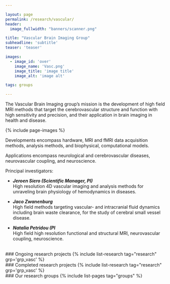 ```yaml
---

layout: page
permalink: /research/vascular/
header:
  image_fullwidth: "banners/scanner.png"

title: "Vascular Brain Imaging Group"
subheadline: 'subtitle'
teaser: 'teaser'

images:
  - image_id: 'over'
    image_name: 'Vasc.png'
    image_title: 'image title'
    image_alt: 'image alt'  

tags: groups

---
```


The Vascular Brain Imaging group’s mission is the development of high field MRI methods that target the cerebrovascular structure and function with high sensitivity and precision, and their application in brain imaging in health and disease.

{% include page-images %}

Developments encompass hardware, MRI and fMRI data acquisition methods, analysis methods, and biophysical, computational models.

Applications encompass neurological and cerebrovascular diseases, neurovascular coupling, and neuroscience.

Principal investigators:

- ***Jeroen Siero (Scientific Manager, PI)***  
High resolution 4D vascular imaging and analysis methods for unraveling brain physiology of hemodynamics in diseases.

- ***Jaco Zwanenburg***  
High field methods targeting vascular- and intracranial fluid dynamics including brain waste clearance, for the study of cerebral small vessel disease.

- ***Natalia Petridou (PI***  
High field high resolution functional and structural MRI, neurovascular coupling, neuroscience.


<br>
### Ongoing research projects
{% include list-research tag="research" grp='grp_vasc' %}

<br>
### Completed research projects
{% include list-research tag="research" grp='grp_vasc' %}

<br>
### Our research groups
{% include list-pages tag="groups" %}
